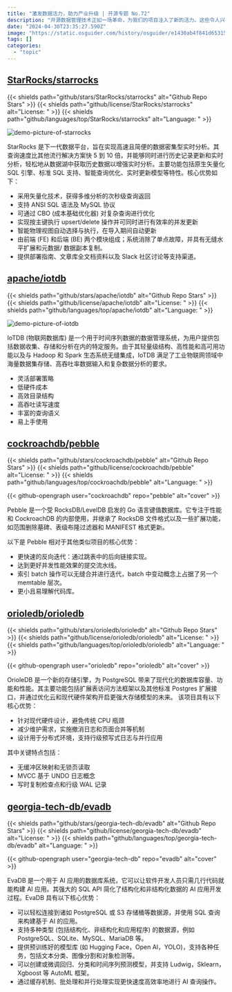 ```yaml
---
title: "激发数据活力，助力产业升级 | 开源专题 No.72"
description: "开源数据管理技术正如一场革命，为我们的项目注入了新的活力。这些令人兴奋的开源项目，无论是在数据平台、时间序列数据库，还是存储引擎方面，都展现出了卓越的性能和无限的可能性。让我们一起迈入这个充满机遇的领域吧！"
date: "2024-04-30T23:35:27.590Z"
image: "https://static.osguider.com/history/osguider/e1430ab4f841d653158a45b93ad26746.png"
tags: []
categories:
  - "topic"
---
```


## [StarRocks/starrocks](https://github.com/StarRocks/starrocks)

{{< shields path="github/stars/StarRocks/starrocks" alt="Github Repo Stars" >}} {{< shields path="github/license/StarRocks/starrocks" alt="License: " >}} {{< shields path="github/languages/top/StarRocks/starrocks" alt="Language: " >}}

![demo-picture-of-starrocks](https://static.osguider.com/history/2023/a00834a07ed8f76a6042b01e7641fa3a.png)

StarRocks 是下一代数据平台，旨在实现高速且简便的数据密集型实时分析。其查询速度比其他流行解决方案快 5 到 10 倍，并能够同时进行历史记录更新和实时分析，轻松地从数据湖中获取历史数据以增强实时分析。主要功能包括原生矢量化 SQL 引擎、标准 SQL 支持、智能查询优化、实时更新模型等特性。核心优势如下：

- 采用矢量化技术，获得多维分析的次秒级查询返回
- 支持 ANSI SQL 语法及 MySQL 协议
- 可通过 CBO (成本基础优化器) 对复杂查询进行优化
- 实现按主键执行 upsert/delete 操作并可同时进行有效率的并发更新
- 智能物理视图自动选择与执行，在导入期间自动更新
- 由前端 (FE) 和后端 (BE) 两个模块组成；系统消除了单点故障，并具有无缝水平扩展和元数据/ 数据副本复制。
- 提供部署指南、文章库全文档资料以及 Slack 社区讨论等支持渠道。
  
## [apache/iotdb](https://github.com/apache/iotdb)

{{< shields path="github/stars/apache/iotdb" alt="Github Repo Stars" >}} {{< shields path="github/license/apache/iotdb" alt="License: " >}} {{< shields path="github/languages/top/apache/iotdb" alt="Language: " >}}

![demo-picture-of-iotdb](https://static.osguider.com/history/2023/c8c3ddf4e40a99e0600942e5683882d1.png)

IoTDB (物联网数据库) 是一个用于时间序列数据的数据管理系统，为用户提供包括数据收集、存储和分析在内的特定服务。由于其轻量级结构、高性能和高可用功能以及与 Hadoop 和 Spark 生态系统无缝集成，IoTDB 满足了工业物联网领域中海量数据集存储、高吞吐率数据输入和复杂数据分析的要求。

- 灵活部署策略
- 低硬件成本
- 高效目录结构
- 高吞吐读写速度
- 丰富的查询语义
- 易上手使用
  
## [cockroachdb/pebble](https://github.com/cockroachdb/pebble)

{{< shields path="github/stars/cockroachdb/pebble" alt="Github Repo Stars" >}} {{< shields path="github/license/cockroachdb/pebble" alt="License: " >}} {{< shields path="github/languages/top/cockroachdb/pebble" alt="Language: " >}}

{{< github-opengraph user="cockroachdb" repo="pebble" alt="cover" >}}

Pebble 是一个受 RocksDB/LevelDB 启发的 Go 语言键值数据库。它专注于性能和 CockroachDB 的内部使用，并继承了 RocksDB 文件格式以及一些扩展功能，如范围删除墓碑、表级布隆过滤器和 MANIFEST 格式更新。

以下是 Pebble 相对于其他类似项目的核心优势：

- 更快速的反向迭代：通过跳表中的后向链接实现。
- 达到更好并发性能效果的提交流水线。
- 索引 batch 操作可以无缝合并进行迭代，batch 中变动概念上占据了另一个 memtable 层次。
- 更小且易理解代码库。
  
## [orioledb/orioledb](https://github.com/orioledb/orioledb)

{{< shields path="github/stars/orioledb/orioledb" alt="Github Repo Stars" >}} {{< shields path="github/license/orioledb/orioledb" alt="License: " >}} {{< shields path="github/languages/top/orioledb/orioledb" alt="Language: " >}}

{{< github-opengraph user="orioledb" repo="orioledb" alt="cover" >}}

OrioleDB 是一个新的存储引擎，为 PostgreSQL 带来了现代化的数据库容量、功能和性能。其主要功能包括扩展表访问方法框架以及其他标准 Postgres 扩展接口，并通过优化云和现代硬件架构开启更强大存储模型的未来。
该项目具有以下核心优势：

- 针对现代硬件设计，避免传统 CPU 瓶颈
- 减少维护需求，实施撤消日志和页面合并等机制
- 设计用于分布式环境，支持行级预写式日志与并行应用

其中关键特点包括：

- 无缓冲区映射和无锁页读取
- MVCC 基于 UNDO 日志概念
- 写时复制检查点和行级 WAL 记录
  
## [georgia-tech-db/evadb](https://github.com/georgia-tech-db/evadb)

{{< shields path="github/stars/georgia-tech-db/evadb" alt="Github Repo Stars" >}} {{< shields path="github/license/georgia-tech-db/evadb" alt="License: " >}} {{< shields path="github/languages/top/georgia-tech-db/evadb" alt="Language: " >}}

{{< github-opengraph user="georgia-tech-db" repo="evadb" alt="cover" >}}

EvaDB 是一个用于 AI 应用的数据库系统，它可以让软件开发人员只需几行代码就能构建 AI 应用。其强大的 SQL API 简化了结构化和非结构化数据的 AI 应用开发过程。EvaDB 具有以下核心优势：

- 可以轻松连接到诸如 PostgreSQL 或 S3 存储桶等数据源，并使用 SQL 查询来构建基于 AI 的应用。
- 支持多种类型 (包括结构化、非结构化和应用程序) 的数据源，例如 PostgreSQL、SQLite、MySQL、MariaDB 等。
- 提供预训练好的模型库 (如 Hugging Face，Open AI，YOLO)，支持各种任务，包括文本分类、图像分割和对象检测等。
- 可以创建或微调回归、分类和时间序列预测模型，并支持 Ludwig，Sklearn，Xgboost 等 AutoML 框架。
- 通过缓存机制、批处理和并行处理实现更快速度高效率地进行 AI 查询操作。
  
